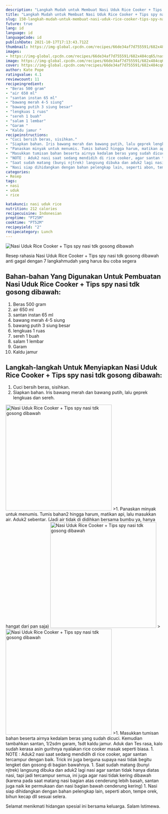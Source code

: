 ```yaml
---
description: "Langkah Mudah untuk Membuat Nasi Uduk Rice Cooker + Tips spy nasi tdk gosong dibawah, Enak"
title: "Langkah Mudah untuk Membuat Nasi Uduk Rice Cooker + Tips spy nasi tdk gosong dibawah, Enak"
slug: 150-langkah-mudah-untuk-membuat-nasi-uduk-rice-cooker-tips-spy-nasi-tdk-gosong-dibawah-enak
future: true
lang: id
language: id
languageCode: id
publishDate: 2021-10-17T17:13:43.712Z 
thumbnail: https://img-global.cpcdn.com/recipes/66de34af7d755591/682x484cq65/nasi-uduk-rice-cooker-tips-spy-nasi-tdk-gosong-dibawah-foto-resep-utama.png
images:
- https://img-global.cpcdn.com/recipes/66de34af7d755591/682x484cq65/nasi-uduk-rice-cooker-tips-spy-nasi-tdk-gosong-dibawah-foto-resep-utama.png
image: https://img-global.cpcdn.com/recipes/66de34af7d755591/682x484cq65/nasi-uduk-rice-cooker-tips-spy-nasi-tdk-gosong-dibawah-foto-resep-utama.png
cover: https://img-global.cpcdn.com/recipes/66de34af7d755591/682x484cq65/nasi-uduk-rice-cooker-tips-spy-nasi-tdk-gosong-dibawah-foto-resep-utama.png
author: Kate Pope
ratingvalue: 4.1
reviewcount: 11
recipeingredient:
- "Beras 500 gram"
- "air 650 ml"
- "santan instan 65 ml"
- "bawang merah 4-5 siung"
- "bawang putih 3 siung besar"
- "lengkuas 1 ruas"
- "sereh 1 buah"
- "salam 1 lembar"
- "Garam "
- "Kaldu jamur "
recipeinstructions:
- "Cuci bersih beras, sisihkan."
- "Siapkan bahan. Iris bawang merah dan bawang putih, lalu geprek lengkuas dan sereh."
- "Panaskan minyak untuk menumis. Tumis bahan2 hingga harum, matikan api, lalu masukkan air. Aduk2 sebentar. (Jadi air tidak di didihkan bersama bumbu ya, hanya hangat dari pan saja)"
- "Masukkan tumisan bahan beserta airnya kedalam beras yang sudah dicuci. Kemudian tambahkan santan, 1/2sdm garam, 1sdt kaldu jamur. Aduk dan Tes rasa, kalo sudah kerasa asin gurihnya nyalakan rice cooker masak seperti biasa."
- "NOTE : Aduk2 nasi saat sedang mendidih di rice cooker, agar santan tercampur dengan baik. Trick ini juga berguna supaya nasi tidak begitu lengket dan gosong di bagian bawahnya."
- "Saat sudah matang (bunyi njtrek) langsung dibuka dan aduk2 lagi nasi agar santan tidak hanya diatas nasi, tapi jadi tercampur semua, ini juga agar nasi tidak kering dibawah (karena pada saat matang nasi bagian atas cenderung lebih basah, santan juga naik ke permukaan dan nasi bagian bawah cenderung kering)"
- "Nasi siap dihidangkan dengan bahan pelengkap lain, seperti abon, tempe orek, bihun kecap dll sesuai selera."
categories:
- Resep
tags:
- nasi
- uduk
- rice

katakunci: nasi uduk rice 
nutrition: 212 calories
recipecuisine: Indonesian
preptime: "PT25M"
cooktime: "PT52M"
recipeyield: "2"
recipecategory: Lunch
---
```



![Nasi Uduk Rice Cooker + Tips spy nasi tdk gosong dibawah](https://img-global.cpcdn.com/recipes/66de34af7d755591/682x484cq65/nasi-uduk-rice-cooker-tips-spy-nasi-tdk-gosong-dibawah-foto-resep-utama.png)

Resep rahasia Nasi Uduk Rice Cooker + Tips spy nasi tdk gosong dibawah  anti gagal dengan 7 langkahmudah yang harus ibu coba segera

<!--inarticleads1-->

## Bahan-bahan Yang Digunakan Untuk Pembuatan Nasi Uduk Rice Cooker + Tips spy nasi tdk gosong dibawah:

1. Beras 500 gram
1. air 650 ml
1. santan instan 65 ml
1. bawang merah 4-5 siung
1. bawang putih 3 siung besar
1. lengkuas 1 ruas
1. sereh 1 buah
1. salam 1 lembar
1. Garam 
1. Kaldu jamur 



<!--inarticleads2-->

## Langkah-langkah Untuk Menyiapkan Nasi Uduk Rice Cooker + Tips spy nasi tdk gosong dibawah:

1. Cuci bersih beras, sisihkan.
1. Siapkan bahan. Iris bawang merah dan bawang putih, lalu geprek lengkuas dan sereh.
<img class="lazyload" data-src="https://img-global.cpcdn.com/steps/cea383e008f7c7c5/160x128cq70/nasi-uduk-rice-cooker-tips-spy-nasi-tdk-gosong-dibawah-langkah-memasak-2-foto.png" alt="Nasi Uduk Rice Cooker + Tips spy nasi tdk gosong dibawah" width="340" height="340">
>1. Panaskan minyak untuk menumis. Tumis bahan2 hingga harum, matikan api, lalu masukkan air. Aduk2 sebentar. (Jadi air tidak di didihkan bersama bumbu ya, hanya hangat dari pan saja)
<img class="lazyload" data-src="https://img-global.cpcdn.com/steps/234ea93adaf0b412/160x128cq70/nasi-uduk-rice-cooker-tips-spy-nasi-tdk-gosong-dibawah-langkah-memasak-3-foto.png" alt="Nasi Uduk Rice Cooker + Tips spy nasi tdk gosong dibawah" width="340" height="340">
><img class="lazyload" data-src="https://img-global.cpcdn.com/steps/ec0c838bb06b1fc4/160x128cq70/nasi-uduk-rice-cooker-tips-spy-nasi-tdk-gosong-dibawah-langkah-memasak-3-foto.png" alt="Nasi Uduk Rice Cooker + Tips spy nasi tdk gosong dibawah" width="340" height="340">
>1. Masukkan tumisan bahan beserta airnya kedalam beras yang sudah dicuci. Kemudian tambahkan santan, 1/2sdm garam, 1sdt kaldu jamur. Aduk dan Tes rasa, kalo sudah kerasa asin gurihnya nyalakan rice cooker masak seperti biasa.
1. NOTE : Aduk2 nasi saat sedang mendidih di rice cooker, agar santan tercampur dengan baik. Trick ini juga berguna supaya nasi tidak begitu lengket dan gosong di bagian bawahnya.
1. Saat sudah matang (bunyi njtrek) langsung dibuka dan aduk2 lagi nasi agar santan tidak hanya diatas nasi, tapi jadi tercampur semua, ini juga agar nasi tidak kering dibawah (karena pada saat matang nasi bagian atas cenderung lebih basah, santan juga naik ke permukaan dan nasi bagian bawah cenderung kering)
1. Nasi siap dihidangkan dengan bahan pelengkap lain, seperti abon, tempe orek, bihun kecap dll sesuai selera.




Selamat menikmati hidangan spesial ini bersama keluarga. Salam Istimewa.
